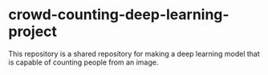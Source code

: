 # crowd-counting-deep-learning-project
This repository is a shared repository for making a deep learning model that is capable of counting people from an image.
